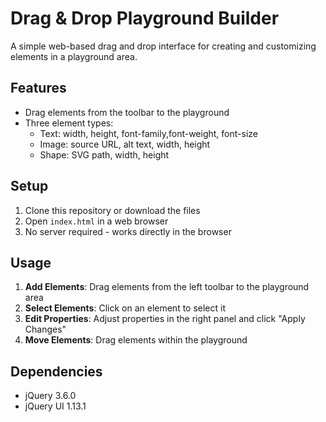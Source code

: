 # Drag & Drop Playground Builder

A simple web-based drag and drop interface for creating and customizing elements in a playground area.

## Features

- Drag elements from the toolbar to the playground
- Three element types:
  - Text:  width, height, font-family,font-weight, font-size
  - Image: source URL, alt text, width, height
  - Shape: SVG path, width, height

## Setup

1. Clone this repository or download the files
2. Open `index.html` in a web browser
3. No server required - works directly in the browser

## Usage

1. **Add Elements**: Drag elements from the left toolbar to the playground area
2. **Select Elements**: Click on an element to select it
3. **Edit Properties**: Adjust properties in the right panel and click "Apply Changes"
4. **Move Elements**: Drag elements within the playground

## Dependencies

- jQuery 3.6.0
- jQuery UI 1.13.1
